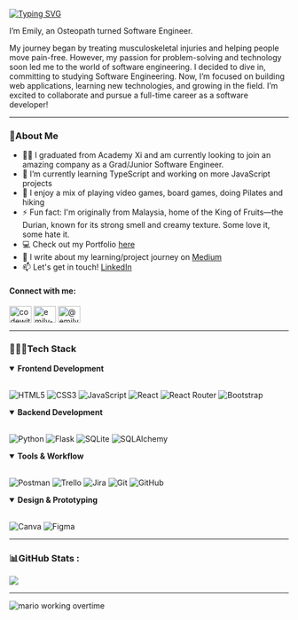 [![Typing SVG](https://readme-typing-svg.herokuapp.com?font=Hanken+Grotesk&weight=500&letterSpacing=5px;&pause=1000&color=F0A6A4&multiline=true&width=435&lines=Hello%2C+%E4%BD%A0%E5%A5%BD%2C+Hai!+Welcome+to+my+profile+%F0%9F%91%8B%F0%9F%8F%BB)](https://git.io/typing-svg)

I’m Emily, an Osteopath turned Software Engineer.

My journey began by treating musculoskeletal injuries and helping people move pain-free. However, my passion for problem-solving and technology soon led me to the world of software engineering. I decided to dive in, committing to studying Software Engineering. Now, I’m focused on building web applications, learning new technologies, and growing in the field. I’m excited to collaborate and pursue a full-time career as a software developer!

---

### 💫About Me

- 👨‍💻 I graduated from Academy Xi and am currently looking to join an amazing company as a Grad/Junior Software Engineer.
- 🌱 I’m currently learning TypeScript and working on more JavaScript projects
- 👾 I enjoy a mix of playing video games, board games, doing Pilates and hiking
- ⚡ Fun fact: I'm originally from Malaysia, home of the King of Fruits—the Durian, known for its strong smell and creamy texture. Some love it, some hate it.
- 💻 Check out my Portfolio [here](https://emilychewsh.github.io/emily-portfolio-website/)
- 📝 I write about my learning/project journey on [Medium](https://medium.com/@emilychew)
- 📫 Let's get in touch! [LinkedIn](https://www.linkedin.com/in/emily-csh/)

<h4>Connect with me:</h4>
<a href="https://twitter.com/codewithemilyc" target="blank"><img align="center" src="https://raw.githubusercontent.com/rahuldkjain/github-profile-readme-generator/master/src/images/icons/Social/twitter.svg" alt="codewithemilyc" height="30" width="40" /></a>
<a href="https://linkedin.com/in/emily-csh" target="blank"><img align="center" src="https://raw.githubusercontent.com/rahuldkjain/github-profile-readme-generator/master/src/images/icons/Social/linked-in-alt.svg" alt="emily-csh" height="30" width="40" /></a>
<a href="https://medium.com/@emilychew" target="blank"><img align="center" src="https://raw.githubusercontent.com/rahuldkjain/github-profile-readme-generator/master/src/images/icons/Social/medium.svg" alt="@emilychew" height="30" width="40" /></a>

---

### 👩🏻‍💻Tech Stack

<details open>
<summary><b>Frontend Development</b></summary>
<br>

![HTML5](https://img.shields.io/badge/html5-%23E34F26.svg?style=for-the-badge&logo=html5&logoColor=white)
![CSS3](https://img.shields.io/badge/css3-%231572B6.svg?style=for-the-badge&logo=css3&logoColor=white)
![JavaScript](https://img.shields.io/badge/javascript-%23323330.svg?style=for-the-badge&logo=javascript&logoColor=%23F7DF1E)
![React](https://img.shields.io/badge/react-%2320232a.svg?style=for-the-badge&logo=react&logoColor=%2361DAFB)
![React Router](https://img.shields.io/badge/React_Router-CA4245?style=for-the-badge&logo=react-router&logoColor=white)
![Bootstrap](https://img.shields.io/badge/Bootstrap-563D7C?style=for-the-badge&logo=bootstrap&logoColor=white)

</details>

<details open>
<summary><b>Backend Development</b></summary>
<br>

![Python](https://img.shields.io/badge/python-3670A0?style=for-the-badge&logo=python&logoColor=ffdd54)
![Flask](https://img.shields.io/badge/Flask-000000?style=for-the-badge&logo=Flask&logoColor=white)
![SQLite](https://img.shields.io/badge/SQLite-003B57?style=for-the-badge&logo=sqlite&logoColor=white)
![SQLAlchemy](https://img.shields.io/badge/sqlalchemy-D71F00?style=for-the-badge&logo=sqlalchemy&logoColor=white)

</details>

<details open>
<summary><b>Tools & Workflow</b></summary>
<br>

![Postman](https://img.shields.io/badge/Postman-FF6C37?style=for-the-badge&logo=postman&logoColor=white)
![Trello](https://img.shields.io/badge/Trello-%23026AA7.svg?style=for-the-badge&logo=Trello&logoColor=white)
![Jira](https://img.shields.io/badge/jira-%230A0FFF.svg?style=for-the-badge&logo=jira&logoColor=white)
![Git](https://img.shields.io/badge/git-%23F05033.svg?style=for-the-badge&logo=git&logoColor=white)
![GitHub](https://img.shields.io/badge/github-%23121011.svg?style=for-the-badge&logo=github&logoColor=white)

</details>

<details open>
<summary><b>Design & Prototyping</b></summary>
<br>

![Canva](https://img.shields.io/badge/Canva-%2300C4CC.svg?style=for-the-badge&logo=Canva&logoColor=white)
![Figma](https://img.shields.io/badge/figma-%23F24E1E.svg?style=for-the-badge&logo=figma&logoColor=white)

</details>

---

### 📊GitHub Stats :

![](https://github-readme-stats.vercel.app/api/top-langs/?username=emilychewsh&theme=rose&hide_border=false&include_all_commits=false&count_private=false&layout=compact)

---

<img align="center" src="https://user-images.githubusercontent.com/74038190/225813708-98b745f2-7d22-48cf-9150-083f1b00d6c9.gif" alt="mario working overtime"></a>
